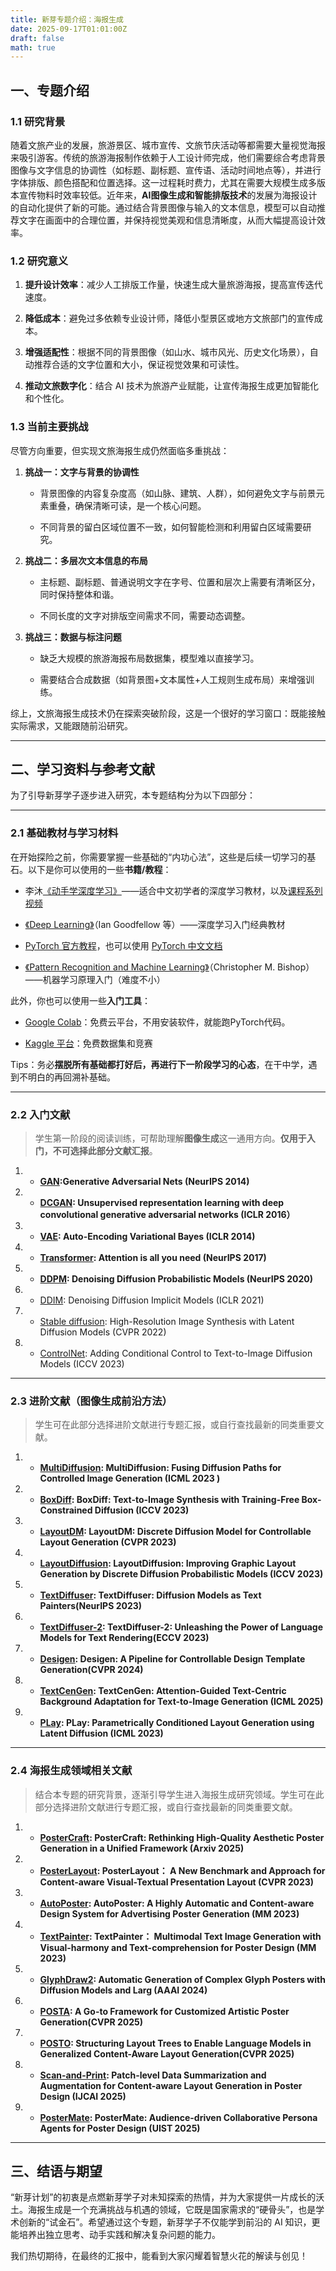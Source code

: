 ```yaml
---
title: 新芽专题介绍：海报生成
date: 2025-09-17T01:01:00Z
draft: false
math: true
---
```


## 一、专题介绍

### 1.1  研究背景

随着文旅产业的发展，旅游景区、城市宣传、文旅节庆活动等都需要大量视觉海报来吸引游客。传统的旅游海报制作依赖于人工设计师完成，他们需要综合考虑背景图像与文字信息的协调性（如标题、副标题、宣传语、活动时间地点等），并进行字体排版、颜色搭配和位置选择。这一过程耗时费力，尤其在需要大规模生成多版本宣传物料时效率较低。近年来，**AI图像生成和智能排版技术**的发展为海报设计的自动化提供了新的可能。通过结合背景图像与输入的文本信息，模型可以自动推荐文字在画面中的合理位置，并保持视觉美观和信息清晰度，从而大幅提高设计效率。


### 1.2  研究意义

1. **提升设计效率**：减少人工排版工作量，快速生成大量旅游海报，提高宣传迭代速度。

2. **降低成本**：避免过多依赖专业设计师，降低小型景区或地方文旅部门的宣传成本。

3. **增强适配性**：根据不同的背景图像（如山水、城市风光、历史文化场景），自动推荐合适的文字位置和大小，保证视觉效果和可读性。

4. **推动文旅数字化**：结合 AI 技术为旅游产业赋能，让宣传海报生成更加智能化和个性化。

### 1.3  当前主要挑战

尽管方向重要，但实现文旅海报生成仍然面临多重挑战：
1. **挑战一：文字与背景的协调性**

   * 背景图像的内容复杂度高（如山脉、建筑、人群），如何避免文字与前景元素重叠，确保清晰可读，是一个核心问题。

   * 不同背景的留白区域位置不一致，如何智能检测和利用留白区域需要研究。
2. **挑战二：多层次文本信息的布局**
   * 主标题、副标题、普通说明文字在字号、位置和层次上需要有清晰区分，同时保持整体和谐。

   * 不同长度的文字对排版空间需求不同，需要动态调整。

3. **挑战三：数据与标注问题**
   * 缺乏大规模的旅游海报布局数据集，模型难以直接学习。

   * 需要结合合成数据（如背景图+文本属性+人工规则生成布局）来增强训练。


综上，文旅海报生成技术仍在探索突破阶段，这是一个很好的学习窗口：既能接触实际需求，又能跟随前沿研究。

***

## 二、学习资料与参考文献

为了引导新芽学子逐步进入研究，本专题结构分为以下四部分：

***

### 2.1  基础教材与学习材料

在开始探险之前，你需要掌握一些基础的“内功心法”，这些是后续一切学习的基石。以下是你可以使用的一些**书籍/教程**：

* 李沐[《动手学深度学习》](https://zh.d2l.ai/)——适合中文初学者的深度学习教材，以及[课程系列视频](https://space.bilibili.com/1567748478/lists/358497?type=series)

* [《Deep Learning》](https://www.deeplearningbook.org/)（Ian Goodfellow 等）——深度学习入门经典教材

* [PyTorch 官方教程](https://pytorch.org/tutorials)，也可以使用 [PyTorch 中文文档](https://pytorch-cn.readthedocs.io/zh/latest/)

* [《Pattern Recognition and Machine Learning》](https://www.microsoft.com/en-us/research/wp-content/uploads/2006/01/Bishop-Pattern-Recognition-and-Machine-Learning-2006.pdf)（Christopher M. Bishop）——机器学习原理入门（难度不小）

此外，你也可以使用一些**入门工具**：

* [Google Colab](https://colab.research.google.com/)：免费云平台，不用安装软件，就能跑PyTorch代码。

* [Kaggle 平台](https://www.kaggle.com/)：免费数据集和竞赛

Tips：务必**摆脱所有基础都打好后，再进行下一阶段学习的心态**，在干中学，遇到不明白的再回溯补基础。

***

### 2.2  入门文献

> 学生第一阶段的阅读训练，可帮助理解**图像生成**这一通用方向。**仅用于入门，不可选择此部分文献汇报**。



1. * **[GAN](https://arxiv.org/abs/1406.2661):Generative Adversarial Nets (NeurIPS 2014)**

2. * **[DCGAN](http://arxiv.org/abs/1511.06434): Unsupervised representation learning with deep convolutional generative adversarial networks (ICLR 2016）**

3. * **[VAE](https://indico.math.cnrs.fr/event/11377/attachments/4589/6915/18012024_Kingma-and-Welling-2022%20Auto-Encoding%20Variational%20Bayes.pdf): Auto-Encoding Variational Bayes (ICLR 2014)**

4. * **[Transformer](https://proceedings.neurips.cc/paper/2017/file/3f5ee243547dee91fbd053c1c4a845aa-Paper.pdf): Attention is all you need (NeurIPS 2017)**

5. * **[DDPM](https://proceedings.neurips.cc/paper/2020/file/4c5bcfec8584af0d967f1ab10179ca4b-Paper.pdf): Denoising Diffusion Probabilistic Models (NeurIPS 2020)**


6. * [DDIM](https://arxiv.org/pdf/2010.02502): Denoising Diffusion Implicit Models (ICLR 2021)

7. * [Stable diffusion](http://openaccess.thecvf.com/content/CVPR2022/papers/Rombach_High-Resolution_Image_Synthesis_With_Latent_Diffusion_Models_CVPR_2022_paper.pdf): High-Resolution Image Synthesis with Latent Diffusion Models (CVPR 2022)

8. * [ControlNet](https://arxiv.org/abs/2302.05543): Adding Conditional Control to Text-to-Image Diffusion Models (ICCV 2023) 

***

### 2.3  进阶文献（图像生成前沿方法）

> 学生可在此部分选择进阶文献进行专题汇报，或自行查找最新的同类重要文献。

1. * **[MultiDiffusion](https://arxiv.org/abs/2302.08113): MultiDiffusion: Fusing Diffusion Paths for Controlled Image Generation (ICML 2023 )**

2. * **[BoxDiff](https://arxiv.org/abs/2307.10816): BoxDiff: Text-to-Image Synthesis with Training-Free Box-Constrained Diffusion (ICCV 2023)**

3. * **[LayoutDM](https://openaccess.thecvf.com/content/CVPR2023/html/Inoue_LayoutDM_Discrete_Diffusion_Model_for_Controllable_Layout_Generation_CVPR_2023_paper.html): LayoutDM: Discrete Diffusion Model for Controllable Layout Generation (CVPR 2023)**

4. * **[LayoutDiffusion](https://openaccess.thecvf.com/content/ICCV2023/html/Zhang_LayoutDiffusion_Improving_Graphic_Layout_Generation_by_Discrete_Diffusion_Probabilistic_Models_ICCV_2023_paper.html): LayoutDiffusion: Improving Graphic Layout Generation by Discrete Diffusion Probabilistic Models (ICCV 2023)**

5. * **[TextDiffuser](https://neurips.cc/virtual/2023/poster/70636): TextDiffuser: Diffusion Models as Text Painters(NeurIPS  2023)**

6. * **[TextDiffuser-2](https://arxiv.org/abs/2311.16465): TextDiffuser-2: Unleashing the Power of Language Models for Text Rendering(ECCV 2023)**

7. * **[Desigen](http://openaccess.thecvf.com/content/CVPR2024/papers/Weng_Desigen_A_Pipeline_for_Controllable_Design_Template_Generation_CVPR_2024_paper.pdf): Desigen: A Pipeline for Controllable Design Template Generation(CVPR 2024)**

8. * **[ TextCenGen](https://arxiv.org/abs/2404.11824): TextCenGen: Attention-Guided Text-Centric Background Adaptation for Text-to-Image Generation (ICML 2025)**

9. * **[PLay](https://dl.acm.org/doi/10.5555/3618408.3618624): PLay: Parametrically Conditioned Layout Generation using Latent Diffusion (ICML 2023)**


***

### 2.4  海报生成领域相关文献

> 结合本专题的研究背景，逐渐引导学生进入海报生成研究领域。学生可在此部分选择进阶文献进行专题汇报，或自行查找最新的同类重要文献。
>
1. * **[PosterCraft](https://arxiv.org/abs/2506.10741): PosterCraft: Rethinking High-Quality Aesthetic Poster Generation in a Unified Framework (Arxiv 2025)**

2. * **[PosterLayout](https://arxiv.org/abs/2303.15937): PosterLayout： A New Benchmark and Approach for Content-aware Visual-Textual Presentation Layout (CVPR 2023)**

3. * **[AutoPoster](https://arxiv.org/abs/2308.01095): AutoPoster: A Highly Automatic and Content-aware Design System for Advertising Poster Generation (MM 2023)**

4. * **[TextPainter](https://arxiv.org/abs/2308.04733): TextPainter： Multimodal Text Image Generation with Visual-harmony and Text-comprehension for Poster Design (MM 2023)**

5. * **[GlyphDraw2](https://arxiv.org/abs/2407.02252): Automatic Generation of Complex Glyph Posters with Diffusion Models and Larg (AAAI 2024)**

6. * **[POSTA](https://arxiv.org/abs/2503.14908): A Go-to Framework for Customized Artistic Poster Generation(CVPR 2025)**

7. * **[POSTO](https://arxiv.org/abs/2505.07843): Structuring Layout Trees to Enable Language Models in Generalized Content-Aware Layout Generation(CVPR 2025)**

8. * **[Scan-and-Print](https://arxiv.org/abs/2505.20649): Patch-level Data Summarization and Augmentation for Content-aware Layout Generation in Poster Design (IJCAI 2025)**

9. * **[PosterMate](https://arxiv.org/abs/2507.18572): PosterMate: Audience-driven Collaborative Persona Agents for Poster Design (UIST 2025)**

***

## 三、结语与期望

“新芽计划”的初衷是点燃新芽学子对未知探索的热情，并为大家提供一片成长的沃土。海报生成是一个充满挑战与机遇的领域，它既是国家需求的“硬骨头”，也是学术创新的“试金石”。希望通过这个专题，新芽学子不仅能学到前沿的 AI 知识，更能培养出独立思考、动手实践和解决复杂问题的能力。

我们热切期待，在最终的汇报中，能看到大家闪耀着智慧火花的解读与创见！
